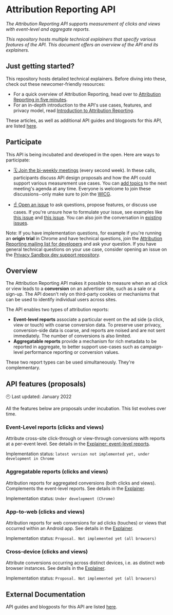 # Attribution Reporting API

_The Attribution Reporting API supports measurement of clicks and views with event-level and aggregate reports._

_This repository hosts multiple technical explainers that specify various features of the API. This document offers an overview of the API and its explainers._

## Just getting started?

This repository hosts detailed technical explainers.
Before diving into these, check out these newcomer-friendly resources:

- For a quick overview of Attribution Reporting, head over to [Attribution Reporting in five minutes](https://developer.chrome.com/docs/privacy-sandbox/attribution-reporting-event-introduction/).
- For an in-depth introduction to the API's use cases, features, and privacy model, read [Introduction to Attribution Reporting](https://developer.chrome.com/docs/privacy-sandbox/attribution-reporting-introduction/).

These articles, as well as additional API guides and blogposts for this API, are listed [here](https://developer.chrome.com/docs/privacy-sandbox/attribution-reporting/).

## Participate

This API is being incubated and developed in the open. Here are ways to participate:

- [🗓 Join the bi-weekly meetings](https://github.com/WICG/conversion-measurement-api/issues/80) (every second week). In these calls, participants discuss API design proposals and how the API could support various measurement use cases. You can [add topics](https://docs.google.com/document/d/1zUSm9nX2nUsCa_fbI96UJoRCEr3eAPwWLU7HmClhIJk/edit) to the next meeting's agenda at any time. Everyone is welcome to join these discussions⏤only make sure to join the [WICG](https://www.w3.org/community/wicg/).

* [☝️ Open an issue](https://github.com/WICG/conversion-measurement-api/issues/new) to ask questions, propose features, or discuss use cases. If you're unsure how to formulate your issue, see examples like [this issue](https://github.com/WICG/conversion-measurement-api/issues/147) and [this issue](https://github.com/WICG/conversion-measurement-api/issues/68). You can also join the conversation in [existing issues](https://github.com/WICG/conversion-measurement-api/issues).

Note: If you have implementation questions, for example if you're running an **origin trial** in Chrome and have technical questions, join the [Attribution Reporting mailing list for developers](https://groups.google.com/u/1/a/chromium.org/g/attribution-reporting-api-dev) and ask your question. If you have general technical questions on your use case, consider opening an issue on the [Privacy Sandbox dev support repository](https://github.com/GoogleChromeLabs/privacy-sandbox-dev-support).

## Overview

The Attribution Reporting API makes it possible to measure when an ad click or view leads to a **conversion** on an advertiser site, such as a sale or a sign-up. The API doesn't rely on third-party cookies or mechanisms that can be used to identify individual users across sites.

The API enables two types of attribution reports:

* **Event-level reports** associate a particular event on the ad side (a click, view or touch) with coarse conversion data. To preserve user privacy, conversion-side data is coarse, and reports are noised and are not sent immediately. The number of conversions is also limited.
* **Aggregatable reports** provide a mechanism for rich metadata to be reported in aggregate, to better support use-cases such as campaign-level performance reporting or  conversion values.


These two report types can be used simultaneously. They're complementary.

## API features (proposals)

🕙 Last updated: January 2022

All the features below are proposals under incubation. This list evolves over time.

### Event-Level reports (clicks and views)

Attribute cross-site click-through or view-through conversions with reports at a per-event level. See details in the [Explainer: event-level reports](https://github.com/WICG/conversion-measurement-api/blob/main/EVENT.md).

Implementation status: `latest version not implemented yet, under development in Chrome`

### Aggregatable reports (clicks and views)

Attribution reports for aggregated conversions (both clicks and views). Complements the event-level reports. See details in the [Explainer](https://github.com/WICG/conversion-measurement-api/blob/main/AGGREGATE.md).

Implementation status: `Under development (Chrome)`

### App-to-web (clicks and views)

Attribution reports for web conversions for ad clicks (touches) or views that occurred within an Android app. See details in the [Explainer](https://github.com/WICG/conversion-measurement-api/blob/main/app_to_web.md).

Implementation status: `Proposal. Not implemented yet (all browsers)`

### Cross-device (clicks and views)

Attribute conversions occurring across distinct devices, i.e. as distinct web browser instances. See details in the [Explainer](https://github.com/WICG/conversion-measurement-api/blob/main/cross_device.md).

Implementation status: `Proposal. Not implemented yet (all browsers)`

## External Documentation
API guides and blogposts for this API are listed [here](https://developer.chrome.com/docs/privacy-sandbox/attribution-reporting/).